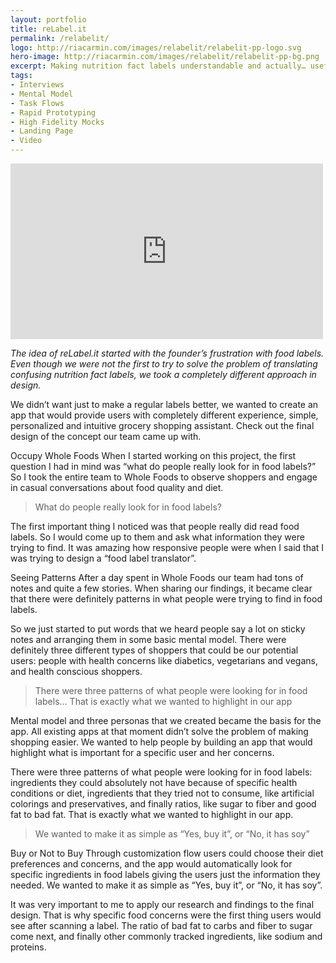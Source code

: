 ```yaml
---
layout: portfolio
title: reLabel.it
permalink: /relabelit/
logo: http://riacarmin.com/images/relabelit/relabelit-pp-logo.svg
hero-image: http://riacarmin.com/images/relabelit/relabelit-pp-bg.png
excerpt: Making nutrition fact labels understandable and actually… useful
tags:
- Interviews
- Mental Model
- Task Flows
- Rapid Prototyping
- High Fidelity Mocks
- Landing Page
- Video
---
```


<div class="portfolio__video"><iframe src="https://player.vimeo.com/video/83741398?color=ffffff&portrait=0" width="500" height="281" frameborder="0" webkitallowfullscreen mozallowfullscreen allowfullscreen></iframe></div>

<em class="text--emphasize">The idea of reLabel.it started with the founder’s frustration with food labels. Even though we were not the first to try to solve the problem of translating confusing nutrition fact labels, we took a completely different approach in design.</em>

We didn’t want just to make a regular labels better, we wanted to create an app that would provide users with completely different experience, simple, personalized and intuitive grocery shopping assistant. Check out the final design of the concept our team came up with.

Occupy Whole Foods When I started working on this project, the first question I had in mind was “what do people really look for in food labels?” So I took the entire team to Whole Foods to observe shoppers and engage in casual conversations about food quality and diet.

>What do people really look for in food labels?

The first important thing I noticed was that people really did read food labels. So I would come up to them and ask what information they were trying to find. It was amazing how responsive people were when I said that I was trying to design a “food label translator”.

Seeing Patterns After a day spent in Whole Foods our team had tons of notes and quite a few stories. When sharing our findings, it became clear that there were definitely patterns in what people were trying to find in food labels.

So we just started to put words that we heard people say a lot on sticky notes and arranging them in some basic mental model. There were definitely three different types of shoppers that could be our potential users: people with health concerns like diabetics, vegetarians and vegans, and health conscious shoppers.

>There were three patterns of what people were looking for in food labels… That is exactly what we wanted to highlight in our app

Mental model and three personas that we created became the basis for the app. All existing apps at that moment didn’t solve the problem of making shopping easier. We wanted to help people by building an app that would highlight what is important for a specific user and her concerns.

There were three patterns of what people were looking for in food labels: ingredients they could absolutely not have because of specific health conditions or diet, ingredients that they tried not to consume, like artificial colorings and preservatives, and finally ratios, like sugar to fiber and good fat to bad fat. That is exactly what we wanted to highlight in our app.

>We wanted to make it as simple as “Yes, buy it”, or “No, it has soy”

Buy or Not to Buy Through customization flow users could choose their diet preferences and concerns, and the app would automatically look for specific ingredients in food labels giving the users just the information they needed. We wanted to make it as simple as “Yes, buy it”, or “No, it has soy”.

It was very important to me to apply our research and findings to the final design. That is why specific food concerns were the first thing users would see after scanning a label. The ratio of bad fat to carbs and fiber to sugar come next, and finally other commonly tracked ingredients, like sodium and proteins.